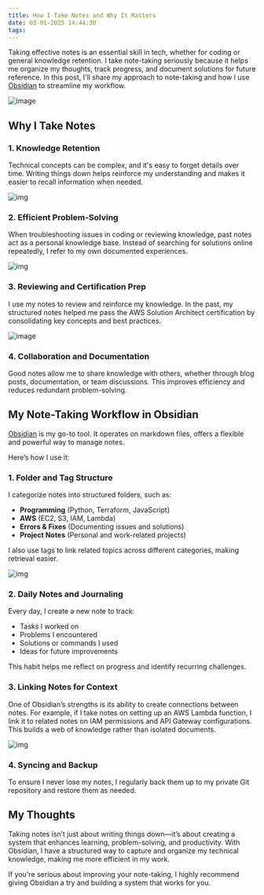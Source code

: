 ```yaml
---
title: How I Take Notes and Why It Matters
date: 03-01-2025 14:44:30
tags:
---
```


Taking effective notes is an essential skill in tech, whether for coding or general knowledge retention. I take note-taking seriously because it helps me organize my thoughts, track progress, and document solutions for future reference. In this post, I'll share my approach to note-taking and how I use [Obsidian](https://obsidian.md/) to streamline my workflow.

![image](https://s3.us-east-1.amazonaws.com/blog.khoah.net/media/taking-note/gif.gif)


## Why I Take Notes

### 1. Knowledge Retention
Technical concepts can be complex, and it's easy to forget details over time. Writing things down helps reinforce my understanding and makes it easier to recall information when needed.

![img](https://s3.us-east-1.amazonaws.com/blog.khoah.net/media/taking-note/tk-1.png)

### 2. Efficient Problem-Solving
When troubleshooting issues in coding or reviewing knowledge, past notes act as a personal knowledge base. Instead of searching for solutions online repeatedly, I refer to my own documented experiences.

![img](https://s3.us-east-1.amazonaws.com/blog.khoah.net/media/taking-note/tk-2.png)

### 3. Reviewing and Certification Prep
I use my notes to review and reinforce my knowledge. In the past, my structured notes helped me pass the AWS Solution Architect certification by consolidating key concepts and best practices.

![image](https://s3.us-east-1.amazonaws.com/blog.khoah.net/media/taking-note/aws_cert.png)

### 4. Collaboration and Documentation
Good notes allow me to share knowledge with others, whether through blog posts, documentation, or team discussions. This improves efficiency and reduces redundant problem-solving.

## My Note-Taking Workflow in Obsidian

[Obsidian](https://obsidian.md/) is my go-to tool. It operates on markdown files, offers a flexible and powerful way to manage notes. 

Here’s how I use it:

### 1. **Folder and Tag Structure**
I categorize notes into structured folders, such as:
- **Programming** (Python, Terraform, JavaScript)
- **AWS** (EC2, S3, IAM, Lambda)
- **Errors & Fixes** (Documenting issues and solutions)
- **Project Notes** (Personal and work-related projects)

I also use tags to link related topics across different categories, making retrieval easier.

![img](https://s3.us-east-1.amazonaws.com/blog.khoah.net/media/taking-note/tk-3.png)

### 2. **Daily Notes and Journaling**
Every day, I create a new note to track:
- Tasks I worked on
- Problems I encountered
- Solutions or commands I used
- Ideas for future improvements

This habit helps me reflect on progress and identify recurring challenges.

### 3. **Linking Notes for Context**
One of Obsidian’s strengths is its ability to create connections between notes. For example, if I take notes on setting up an AWS Lambda function, I link it to related notes on IAM permissions and API Gateway configurations. This builds a web of knowledge rather than isolated documents.

![img](https://s3.us-east-1.amazonaws.com/blog.khoah.net/media/taking-note/tk-5.png)


### 4. **Syncing and Backup**
To ensure I never lose my notes, I regularly back them up to my private Git repository and restore them as needed.

## My Thoughts

Taking notes isn’t just about writing things down—it’s about creating a system that enhances learning, problem-solving, and productivity. 
With Obsidian, I have a structured way to capture and organize my technical knowledge, making me more efficient in my work. 

If you're serious about improving your note-taking, I highly recommend giving Obsidian a try and building a system that works for you.

